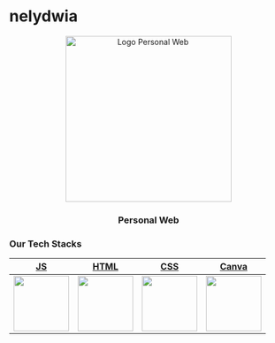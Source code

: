 # nelydwia

<p align="center">
  <a href="https://github.com/C22-017">
    <img src="https://res.cloudinary.com/dgjr31iml/image/upload/v1716077171/m2nnkgoeaytj5jzdhh8c.png" alt="Logo Personal Web" width="300">
  </a>
  <h3 align="center">Personal Web</h3>
</p>

### Our Tech Stacks
| [JS](https://developer.mozilla.org/en-US/docs/Web/JavaScript)      | [HTML](https://www.w3schools.com/html/)      | [CSS](https://www.w3schools.com/html/)      | [Canva](https://www.canva.com/id_id/)      |
|-------------|-------------|-------------|-------------|
| <img src="https://www.computerhope.com/jargon/j/javascript.png" width="100"> | <img src="https://cdn.worldvectorlogo.com/logos/html-1.svg" width="100"> | <img src="https://upload.wikimedia.org/wikipedia/commons/6/62/CSS3_logo.svg" width="100"> | <img src="https://upload.wikimedia.org/wikipedia/commons/0/08/Canva_icon_2021.svg" width="100"> |
